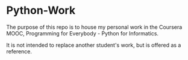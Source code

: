 # Python-Work
The purpose of this repo is to house my personal work in the Coursera MOOC, Programming for Everybody - Python for Informatics. 

It is not intended to replace another student's work, but is offered as a reference.
